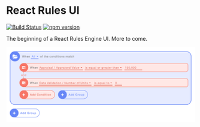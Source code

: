 # React Rules UI

[![Build Status](https://travis-ci.org/BaylorRae/react-rules-ui.svg?branch=master)](https://travis-ci.org/BaylorRae/react-rules-ui) [![npm version](https://badge.fury.io/js/react-rules-ui.svg)](https://badge.fury.io/js/react-rules-ui)

The beginning of a React Rules Engine UI. More to come.

![](./docs/concept.png)
